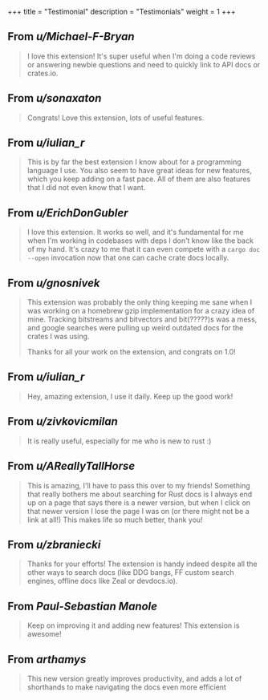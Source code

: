 +++
title = "Testimonial"
description = "Testimonials"
weight = 1
+++

## From *u/Michael-F-Bryan*

> I love this extension! It's super useful when I'm doing a code reviews or answering newbie questions and need to quickly link to API docs or crates.io.

## From *u/sonaxaton*

> Congrats! Love this extension, lots of useful features.

## From *u/iulian_r*

> This is by far the best extension I know about for a programming language I use.
> You also seem to have great ideas for new features, which you keep adding on a fast pace. 
> All of them are also features that I did not even know that I want.

## From *u/ErichDonGubler*

> I love this extension. It works so well, and it's fundamental for me when 
> I'm working in codebases with deps I don't know like the back of my hand. 
> It's crazy to me that it can even compete with a `cargo doc --open` invocation 
> now that one can cache crate docs locally.
 
## From *u/gnosnivek*

> This extension was probably the only thing keeping me sane when I was working on a homebrew gzip implementation for a crazy idea of mine. Tracking bitstreams and bitvectors and bit(?????)s was a mess, and google searches were pulling up weird outdated docs for the crates I was using.
>
> Thanks for all your work on the extension, and congrats on 1.0!

## From *u/iulian_r*

> Hey, amazing extension, I use it daily. Keep up the good work!

## From *u/zivkovicmilan*

> It is really useful, especially for me who is new to rust :)

## From *u/AReallyTallHorse*

> This is amazing, I'll have to pass this over to my friends!
> Something that really bothers me about searching for Rust docs is I always 
> end up on a page that says there is a newer version, 
> but when I click on that newer version I lose the page I was on
> (or there might not be a link at all!) This makes life so much better, thank you!

## From *u/zbraniecki*

> Thanks for your efforts! The extension is handy indeed despite all the other ways 
> to search docs (like DDG bangs, FF custom search engines, offline docs like Zeal or devdocs.io).

## From *Paul-Sebastian Manole*

> Keep on improving it and adding new features! This extension is awesome!

## From *arthamys*

> This new version greatly improves productivity, and adds a lot of shorthands to 
> make navigating the docs even more efficient